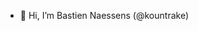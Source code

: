 - 👋 Hi, I’m  Bastien Naessens (@kountrake)

<!---
kountrake/kountrake is a ✨ special ✨ repository because its `README.md` (this file) appears on your GitHub profile.
You can click the Preview link to take a look at your changes.
--->
